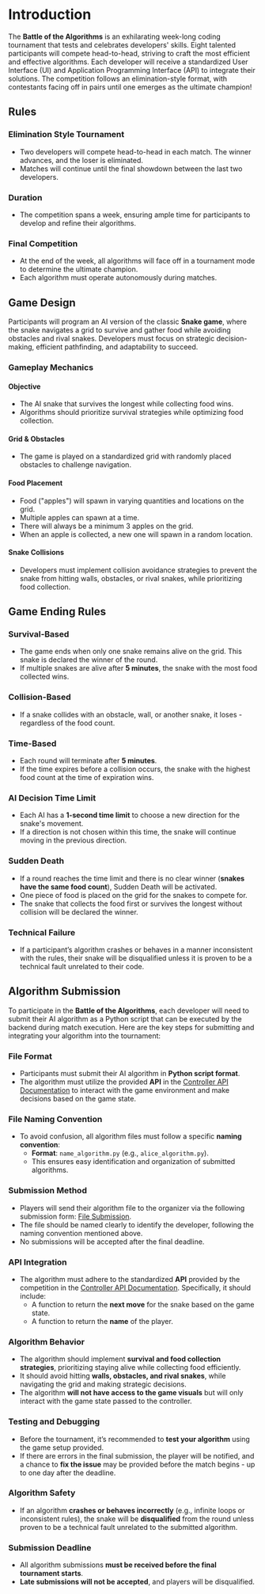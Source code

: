 # Introduction

The **Battle of the Algorithms** is an exhilarating week-long coding tournament that tests and celebrates developers' skills. Eight talented participants will compete head-to-head, striving to craft the most efficient and effective algorithms. Each developer will receive a standardized User Interface (UI) and Application Programming Interface (API) to integrate their solutions. The competition follows an elimination-style format, with contestants facing off in pairs until one emerges as the ultimate champion!

## Rules

### Elimination Style Tournament
- Two developers will compete head-to-head in each match. The winner advances, and the loser is eliminated.
- Matches will continue until the final showdown between the last two developers.

### Duration
- The competition spans a week, ensuring ample time for participants to develop and refine their algorithms.

### Final Competition
- At the end of the week, all algorithms will face off in a tournament mode to determine the ultimate champion.
- Each algorithm must operate autonomously during matches.

## Game Design

Participants will program an AI version of the classic **Snake game**, where the snake navigates a grid to survive and gather food while avoiding obstacles and rival snakes. Developers must focus on strategic decision-making, efficient pathfinding, and adaptability to succeed.

### Gameplay Mechanics

#### Objective
- The AI snake that survives the longest while collecting food wins.
- Algorithms should prioritize survival strategies while optimizing food collection.

#### Grid & Obstacles
- The game is played on a standardized grid with randomly placed obstacles to challenge navigation.

#### Food Placement
- Food ("apples") will spawn in varying quantities and locations on the grid.
- Multiple apples can spawn at a time.
- There will always be a minimum 3 apples on the grid.
- When an apple is collected, a new one will spawn in a random location.

#### Snake Collisions
- Developers must implement collision avoidance strategies to prevent the snake from hitting walls, obstacles, or rival snakes, while prioritizing food collection.

## Game Ending Rules

### Survival-Based
- The game ends when only one snake remains alive on the grid. This snake is declared the winner of the round.
- If multiple snakes are alive after **5 minutes**, the snake with the most food collected wins.

### Collision-Based
- If a snake collides with an obstacle, wall, or another snake, it loses - regardless of the food count.

### Time-Based
- Each round will terminate after **5 minutes**.
- If the time expires before a collision occurs, the snake with the highest food count at the time of expiration wins.

### AI Decision Time Limit
- Each AI has a **1-second time limit** to choose a new direction for the snake's movement.
- If a direction is not chosen within this time, the snake will continue moving in the previous direction.

### Sudden Death
- If a round reaches the time limit and there is no clear winner (**snakes have the same food count**), Sudden Death will be activated.
- One piece of food is placed on the grid for the snakes to compete for.
- The snake that collects the food first or survives the longest without collision will be declared the winner.

### Technical Failure
- If a participant’s algorithm crashes or behaves in a manner inconsistent with the rules, their snake will be disqualified unless it is proven to be a technical fault unrelated to their code.

## Algorithm Submission

To participate in the **Battle of the Algorithms**, each developer will need to submit their AI algorithm as a Python script that can be executed by the backend during match execution. Here are the key steps for submitting and integrating your algorithm into the tournament:

### File Format
- Participants must submit their AI algorithm in **Python script format**.
- The algorithm must utilize the provided **API** in the [Controller API Documentation](docs/controller_api.md) to interact with the game environment and make decisions based on the game state.

### File Naming Convention
- To avoid confusion, all algorithm files must follow a specific **naming convention**:
  - **Format**: `name_algorithm.py` (e.g., `alice_algorithm.py`).
  - This ensures easy identification and organization of submitted algorithms.


### Submission Method
- Players will send their algorithm file to the organizer via the following submission form: [File Submission](https://forms.gle/xHtAgJYsiFmvfpkc7).
- The file should be named clearly to identify the developer, following the naming convention mentioned above.
- No submissions will be accepted after the final deadline.

### API Integration
- The algorithm must adhere to the standardized **API** provided by the competition in the [Controller API Documentation](docs/controller_api.md). Specifically, it should include:
  - A function to return the **next move** for the snake based on the game state.
  - A function to return the **name** of the player.

### Algorithm Behavior
- The algorithm should implement **survival and food collection strategies**, prioritizing staying alive while collecting food efficiently.
- It should avoid hitting **walls, obstacles, and rival snakes**, while navigating the grid and making strategic decisions.
- The algorithm **will not have access to the game visuals** but will only interact with the game state passed to the controller.

### Testing and Debugging
- Before the tournament, it’s recommended to **test your algorithm** using the game setup provided.
- If there are errors in the final submission, the player will be notified, and a chance to **fix the issue** may be provided before the match begins - up to one day after the deadline.

### Algorithm Safety
- If an algorithm **crashes or behaves incorrectly** (e.g., infinite loops or inconsistent rules), the snake will be **disqualified** from the round unless proven to be a technical fault unrelated to the submitted algorithm.


### Submission Deadline
- All algorithm submissions **must be received before the final tournament starts**.
- **Late submissions will not be accepted**, and players will be disqualified.
